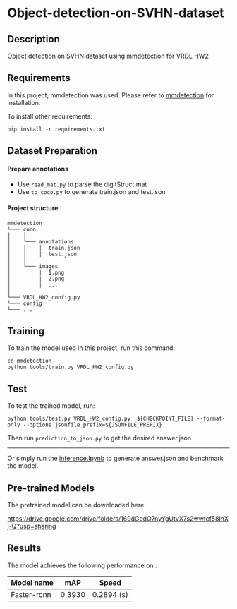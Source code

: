# Object-detection-on-SVHN-dataset


## Description

Object detection on SVHN dataset using mmdetection for VRDL HW2

## Requirements

In this project, mmdetection was used. Please refer to [mmdetection](https://github.com/open-mmlab/mmdetection.git) for installation.

To install other requirements:

```setup
pip install -r requirements.txt
```
## Dataset Preparation
#### Prepare annotations
+ Use ```read_mat.py```  to parse the digitStruct.mat
+ Use ```to_coco.py``` to generate train.json and test.json

#### Project structure
```
mmdetection 
└─── coco
│    │
│    └─── annotations
│    │    │  train.json
│    │    |  test.json
│    │
│    └─── images
│         │  1.png
│         |  2.png
│         |  ...
│
└─── VRDL_HW2_config.py
└─── config  
└─── ...
```


## Training

To train the model used in this project, run this command:

```train
cd mmdetection
python tools/train.py VRDL_HW2_config.py
```


## Test

To test the trained model, run:

```test
python tools/test.py VRDL_HW2_config.py  ${CHECKPOINT_FILE} --format-only --options jsonfile_prefix=${JSONFILE_PREFIX}
```
Then run ```prediction_to_json.py``` to get the desired answer.json

---

Or simply run the [inference.ipynb](https://github.com/jennyjennie/Object-detection-on-SVHN-dataset/blob/master/inference.ipynb) to generate answer.json and benchmark the model.

## Pre-trained Models

The pretrained model can be downloaded here:

https://drive.google.com/drive/folders/169dGedQ7nyYgUtvX7s2wwtcf58InXj-Q?usp=sharing

## Results

The model achieves the following performance on :


| Model name         | mAP  | Speed |
| ------------------ |---------------- | -------------- |
| Faster-rcnn   |     0.3930         |     0.2894 (s)      |

